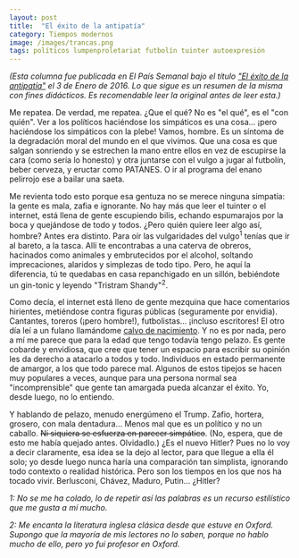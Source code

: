 ```yaml
---
layout: post
title:  "El éxito de la antipatía"
category: Tiempos modernos
image: /images/trancas.png
tags: políticos lumpenproletariat futbolín tuinter autoexpresión
---
```

*(Esta columna fue publicada en El País Semanal bajo el título ["El éxito de la antipatía"](http://elpais.com/elpais/2015/12/30/eps/1451476985_207631.html) el 3 de Enero de 2016. Lo que sigue es un resumen de la misma con fines didácticos. Es recomendable leer la original antes de leer esta.)*

Me repatea. De verdad, me repatea. ¿Que el qué? No es "el qué", es el "con quién". Ver a los políticos haciéndose los simpáticos es una cosa... ¡pero haciéndose los simpáticos con la plebe! Vamos, hombre. Es un síntoma de la degradación moral del mundo en el que vivimos. Que una cosa es que salgan sonriendo y se estrechen la mano entre ellos en vez de escupirse la cara (como sería lo honesto) y otra juntarse con el vulgo a jugar al futbolín, beber cerveza, y eructar como PATANES. O ir al programa del enano pelirrojo ese a bailar una saeta. 

Me revienta todo esto porque esa gentuza no se merece ninguna simpatía: la gente es mala, zafia e ignorante. No hay más que leer el tuinter o el internet, está llena de gente escupiendo bilis, echando espumarajos por la boca y quejándose de todo y todos. ¿Pero quién quiere leer algo así, hombre? Antes era distinto. Para oír las vulgaridades del vulgo<sup>1</sup> tenías que ir al bareto, a la tasca. Allí te encontrabas a una caterva de obreros, hacinados como animales y embrutecidos por el alcohol, soltando imprecaciones, alaridos y simplezas de todo tipo. Pero, he aquí la diferencia, tú te quedabas en casa repanchigado en un sillón, bebiéndote un gin-tonic y leyendo "Tristram Shandy"<sup>2</sup>.

Como decía, el internet está lleno de gente mezquina que hace comentarios hirientes, metiéndose contra figuras públicas (seguramente por envidia). Cantantes, toreros (¡pero hombre!), futbolistas... ¡incluso escritores! El otro día leí a un fulano llamándome [calvo de nacimiento](http://www.lafieraliteraria.com/index.php?option=com_content&view=article&id=927%3Alas-nonerias-de-javier-marias&Itemid=3). Y no es por nada, pero a mí me parece que para la edad que tengo todavía tengo pelazo. Es gente cobarde y envidiosa, que cree que tener un espacio para escribir su opinión les da derecho a atacarlo a todos y todo. Individuos en estado permanente de amargor, a los que todo parece mal. Algunos de estos tipejos se hacen muy populares a veces, aunque para una persona normal sea "incomprensible" que gente tan amargada pueda alcanzar el éxito. Yo, desde luego, no lo entiendo.

Y hablando de pelazo, menudo energúmeno el Trump. Zafio, hortera, grosero, con mala dentadura... Menos mal que es un político y no un caballo. ~~Ni siquiera se esfuerza en parecer simpático~~. (No, espera, que de esto me había quejado antes. Olvidadlo.) ¿Es el nuevo Hitler? Pues no lo voy a decir claramente, esa idea se la dejo al lector, para que llegue a ella él solo; yo desde luego nunca haría una comparación tan simplista, ignorando todo contexto o realidad histórica. Pero son los tiempos en los que nos ha tocado vivir. Berlusconi, Chávez, Maduro, Putin... ¿Hitler?

*1:* _No se me ha colado, lo de repetir así las palabras es un recurso estilístico que me gusta a mí mucho._

*2:* _Me encanta la literatura inglesa clásica desde que estuve en Oxford. Supongo que la mayoría de mis lectores no lo saben, porque no hablo mucho de ello, pero yo fui profesor en Oxford._




